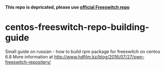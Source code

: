**This repo is depricated, please use [official Freeswitch repo](https://freeswitch.org/confluence/display/FREESWITCH/CentOS+7+and+RHEL+7)**

# centos-freeswitch-repo-building-guide
Small guide on russian - how to build rpm package for freeswitch on centos 6.8
More information at http://www.hdfilm.kz/blog/2016/07/27/own-freeswitch-repositery/
